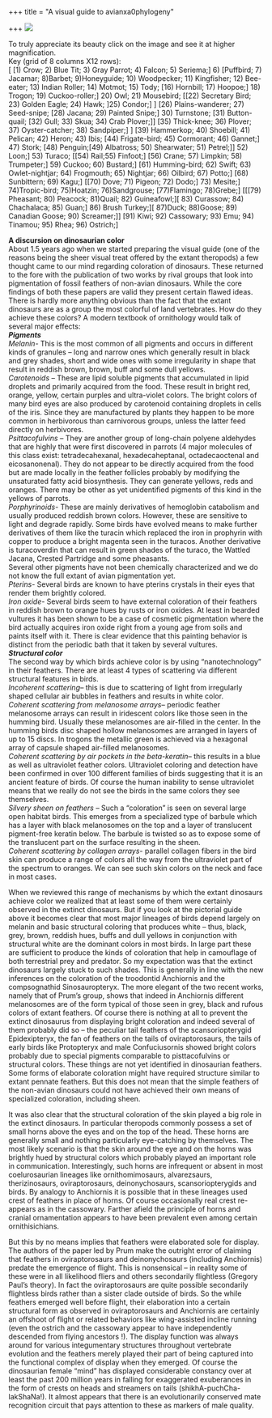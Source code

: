 +++
title = "A visual guide to avianxa0phylogeny"

+++
[![](https://i2.wp.com/lh5.ggpht.com/_hjuA1bE0hBw/S2_DrWmwWaI/AAAAAAAABRA/wed_F-16oy0/s800/birds2.jpg)](http://picasaweb.google.com/lh/photo/VpZyRcNwsIFt0LiXLN7zCw?feat=embedwebsite)

To truly appreciate its beauty click on the image and see it at higher
magnification.  
Key (grid of 8 columns X12 rows):  
\[ \[1) Crow; 2) Blue Tit; 3) Gray Parrot; 4) Falcon; 5) Seriema;\] 6)
\[Puffbird; 7) Jacamar; 8)Barbet; 9)Honeyguide; 10) Woodpecker; 11)
Kingfisher; 12) Bee-eater; 13) Indian Roller; 14) Motmot; 15) Tody;
\[16) Hornbill; 17) Hoopoe;\] 18) Trogon; 19) Cuckoo-roller;\] 20) Owl;
21) Mousebird; \[\[22) Secretary Bird; 23) Golden Eagle; 24) Hawk; \]25)
Condor;\] \] \[26) Plains-wanderer; 27) Seed-snipe; \[28) Jacana; 29)
Painted Snipe;\] 30) Turnstone; \[31) Button-quail; \[32) Gull; 33)
Skua; 34) Crab Plover;\]\] \[35) Thick-knee; 36) Plover; 37)
Oyster-catcher; 38) Sandpiper;\] \] \[39) Hammerkop; 40) Shoebill; 41)
Pelican; 42) Heron; 43) Ibis; \[44) Frigate-bird; 45) Cormorant; 46)
Gannet;\] 47) Stork; \[48) Penguin;\[49) Albatross; 50) Shearwater; 51)
Petrel;\]\] 52) Loon;\] 53) Turaco; \[\[54) Rail;55) Finfoot;\] \[56)
Crane; 57) Limpkin; 58) Trumpeter;\] 59) Cuckoo; 60) Bustard;\] \[61)
Humming-bird; 62) Swift; 63) Owlet-nightjar; 64) Frogmouth; 65)
Nightjar; 66) Oilbird; 67) Potto;\] \[68) Sunbittern; 69) Kagu;\]
\[\[70) Dove; 71) Pigeon; 72) Dodo;\] 73) Mesite;\] 74)Tropic-bird;
75)Hoatzin; 76)Sandgrouse; \[77)Flamingo; 78)Grebe;\] \[\[\[79)
Pheasant; 80) Peacock; 81)Quail; 82) Guineafowl;\]\[ 83) Curassow; 84)
Chachalaca; 85) Guan;\] 86) Brush Turkey;\]\[ 87)Duck; 88)Goose; 89)
Canadian Goose; 90) Screamer;\]\] \[91) Kiwi; 92) Cassowary; 93) Emu;
94) Tinamou; 95) Rhea; 96) Ostrich;\]

**A discursion on dinosaurian color**  
About 1.5 years ago when we started preparing the visual guide (one of
the reasons being the sheer visual treat offered by the extant
theropods) a few thought came to our mind regarding coloration of
dinosaurs. These returned to the fore with the publication of two works
by rival groups that look into pigmentation of fossil feathers of
non-avian dinosaurs. While the core findings of both these papers are
valid they present certain flawed ideas. There is hardly more anything
obvious than the fact that the extant dinosaurs are as a group the most
colorful of land vertebrates. How do they achieve these colors? A modern
textbook of ornithology would talk of several major effects:  
***Pigments***  
*Melanin-* This is the most common of all pigments and occurs in
different kinds of granules – long and narrow ones which generally
result in black and grey shades, short and wide ones with some
irregularity in shape that result in reddish brown, brown, buff and some
dull yellows.  
*Carotenoids –* These are lipid soluble pigments that accumulated in
lipid droplets and primarily acquired from the food. These result in
bright red, orange, yellow, certain purples and ultra-violet colors. The
bright colors of many bird eyes are also produced by carotenoid
containing droplets in cells of the iris. Since they are manufactured by
plants they happen to be more common in herbivorous than carnivorous
groups, unless the latter feed directly on herbivores.  
*Psittacofulvins –* They are another group of long-chain polyene
aldehydes that are highly that were first discovered in parrots (4 major
molecules of this class exist: tetradecahexanal, hexadecaheptanal,
octadecaoctenal and eicosanonenal). They do not appear to be directly
acquired from the food but are made locally in the feather follicles
probably by modifying the unsaturated fatty acid biosynthesis. They can
generate yellows, reds and oranges. There may be other as yet
unidentified pigments of this kind in the yellows of parrots.  
*Porphyrinoids-* These are mainly derivatives of hemoglobin catabolism
and usually produced reddish brown colors. However, these are sensitive
to light and degrade rapidly. Some birds have evolved means to make
further derivatives of them like the turacin which replaced the iron in
prophyrin with copper to produce a bright magenta seen in the turacos.
Another derivative is turacoverdin that can result in green shades of
the turaco, the Wattled Jacana, Crested Partridge and some pheasants.  
Several other pigments have not been chemically characterized and we do
not know the full extant of avian pigmentation yet.  
*Pterins-* Several birds are known to have pterins crystals in their
eyes that render them brightly colored.  
*Iron oxide-* Several birds seem to have external coloration of their
feathers in reddish brown to orange hues by rusts or iron oxides. At
least in bearded vultures it has been shown to be a case of cosmetic
pigmentation where the bird actually acquires iron oxide right from a
young age from soils and paints itself with it. There is clear evidence
that this painting behavior is distinct from the periodic bath that it
taken by several vultures.  
***Structural color***  
The second way by which birds achieve color is by using “nanotechnology”
in their feathers. There are at least 4 types of scattering via
different structural features in birds.  
*Incoherent scattering–* this is due to scattering of light from
irregularly shaped cellular air bubbles in feathers and results in white
color.  
*Coherent scattering from melanosome arrays–* periodic feather
melanosome arrays can result in iridescent colors like those seen in the
humming bird. Usually these melanosomes are air-filled in the center. In
the humming birds disc shaped hollow melanosomes are arranged in layers
of up to 15 discs. In trogons the metallic green is achieved via a
hexagonal array of capsule shaped air-filled melanosomes.  
*Coherent scattering by air pockets in the beta-keratin–* this results
in a blue as well as ultraviolet feather colors. Ultraviolet coloring
and detection have been confirmed in over 100 different families of
birds suggesting that it is an ancient feature of birds. Of course the
human inability to sense ultraviolet means that we really do not see the
birds in the same colors they see themselves.  
*Silvery sheen on feathers –* Such a “coloration” is seen on several
large open habitat birds. This emerges from a specialized type of
barbule which has a layer with black melanosomes on the top and a layer
of translucent pigment-free keratin below. The barbule is twisted so as
to expose some of the translucent part on the surface resulting in the
sheen.  
*Coherent scattering by collagen arrays-* parallel collagen fibers in
the bird skin can produce a range of colors all the way from the
ultraviolet part of the spectrum to oranges. We can see such skin colors
on the neck and face in most cases.

When we reviewed this range of mechanisms by which the extant dinosaurs
achieve color we realized that at least some of them were certainly
observed in the extinct dinosaurs. But if you look at the pictorial
guide above it becomes clear that most major lineages of birds depend
largely on melanin and basic structural coloring that produces white –
thus, black, grey, brown, reddish hues, buffs and dull yellows in
conjunction with structural white are the dominant colors in most birds.
In large part these are sufficient to produce the kinds of coloration
that help in camouflage of both terrestrial prey and predator. So my
expectation was that the extinct dinosaurs largely stuck to such shades.
This is generally in line with the new inferences on the coloration of
the troodontid Anchiornis and the compsognathid Sinosauropteryx. The
more elegant of the two recent works, namely that of Prum’s group, shows
that indeed in Anchiornis different melanosomes are of the form typical
of those seen in grey, black and rufous colors of extant feathers. Of
course there is nothing at all to prevent the extinct dinosaurus from
displaying bright coloration and indeed several of them probably did so
– the peculiar tail feathers of the scansoriopterygid Epidexipteryx,
the fan of feathers on the tails of oviraptorosaurs, the tails of early
birds like Protopteryx and male Confuciusornis showed bright colors
probably due to special pigments comparable to pisttacofulvins or
structural colors. These things are not yet identified in dinosaurian
feathers. Some forms of elaborate coloration might have required
structure similar to extant pennate feathers. But this does not mean
that the simple feathers of the non-avian dinosaurs could not have
achieved their own means of specialized coloration, including sheen.

It was also clear that the structural coloration of the skin played a
big role in the extinct dinosaurs. In particular theropods commonly
possess a set of small horns above the eyes and on the top of the head.
These horns are generally small and nothing particularly eye-catching by
themselves. The most likely scenario is that the skin around the eye and
on the horns was brightly hued by structural colors which probably
played an important role in communication. Interestingly, such horns are
infrequent or absent in most coelurosaurian lineages like
ornithomimosaurs, alvarezsaurs, therizinosaurs, oviraptorosaurs,
deinonychosaurs, scansoriopterygids and birds. By analogy to Anchiornis
it is possible that in these lineages used crest of feathers in place of
horns. Of course occasionally real crest re-appears as in the cassowary.
Farther afield the principle of horns and cranial ornamentation appears
to have been prevalent even among certain ornithisichians.

But this by no means implies that feathers were elaborated sole for
display. The authors of the paper led by Prum make the outright error of
claiming that feathers in oviraptorosaurs and deinonychosaurs (including
Anchiornis) predate the emergence of flight. This is nonsensical – in
reality some of these were in all likelihood fliers and others
secondarily flightless (Gregory Paul’s theory). In fact the
oviraptorosaurs are quite possible secondarily flightless birds rather
than a sister clade outside of birds. So the while feathers emerged well
before flight, their elaboration into a certain structural form as
observed in oviraptorosaurs and Anchiornis are certainly an offshoot of
flight or related behaviors like wing-assisted incline running (even the
ostrich and the cassowary appear to have independently descended from
flying ancestors \!). The display function was always around for various
integumentary structures throughout vertebrate evolution and the
feathers merely played their part of being captured into the functional
complex of display when they emerged. Of course the dinosaurian female
“mind” has displayed considerable constancy over at least the past 200
million years in falling for exaggerated exuberances in the form of
crests on heads and streamers on tails (shikhA-puchCha- lakShaNa\!). It
almost appears that there is an evolutionarily conserved mate
recognition circuit that pays attention to these as markers of male
quality.

